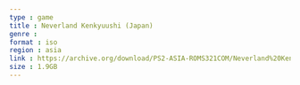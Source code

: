 ```yaml
---
type : game
title : Neverland Kenkyuushi (Japan)
genre : 
format : iso
region : asia
link : https://archive.org/download/PS2-ASIA-ROMS321COM/Neverland%20Kenkyuushi%20%28Japan%29.7z
size : 1.9GB
---
```

